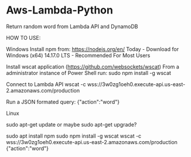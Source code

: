 # Aws-Lambda-Python
Return random word from Lambda API and DynamoDB

HOW TO USE:

Windows
Install npm from: https://nodejs.org/en/
Today - Download for Windows (x64)
14.17.0 LTS - Recommended For Most Users

Install wscat application (https://github.com/websockets/wscat)
From a administrator instance of Power Shell run:
sudo npm install -g wscat

Connect to Lambda API
wscat -c wss://3w0zg1oeh0.execute-api.us-east-2.amazonaws.com/production

Run a JSON formated query:
{"action":"word"}

Linux

sudo apt-get update
or maybe sudo apt-get upgrade?

sudo apt install npm
sudo npm install -g wscat
wscat -c wss://3w0zg1oeh0.execute-api.us-east-2.amazonaws.com/production
{"action":"word"}
